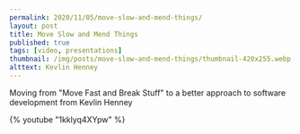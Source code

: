 ```yaml
---
permalink: 2020/11/05/move-slow-and-mend-things/
layout: post
title: Move Slow and Mend Things
published: true
tags: [video, presentations]
thumbnail: /img/posts/move-slow-and-mend-things/thumbnail-420x255.webp
alttext: Kevlin Henney
---
```


Moving from "Move Fast and Break Stuff" to a better approach to software development from Kevlin Henney

{% youtube "1kklyq4XYpw" %}
